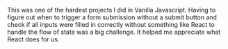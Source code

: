 This was one of the hardest projects I did in Vanilla Javascript. Having to figure out when to trigger a form submission without a submit button and check if all inputs were filled in correctly without something like React to handle the flow of state was a big challenge. It helped me appreciate what React does for us. 
